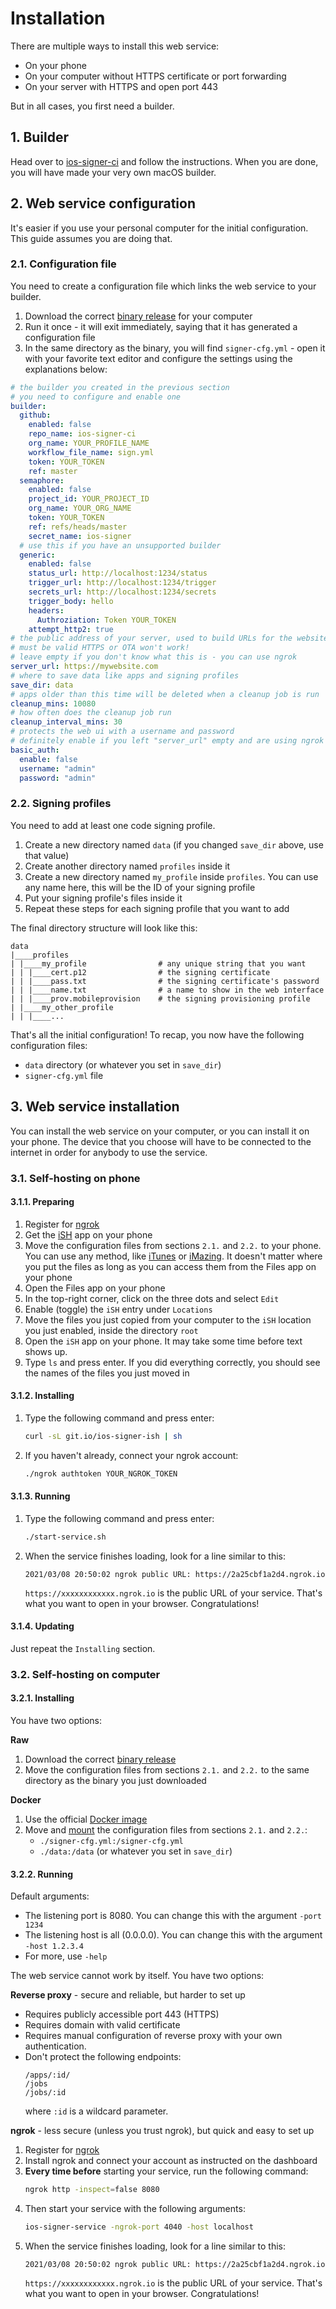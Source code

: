 # Installation

There are multiple ways to install this web service:

- On your phone
- On your computer without HTTPS certificate or port forwarding
- On your server with HTTPS and open port 443

But in all cases, you first need a builder.

## 1. Builder

Head over to [ios-signer-ci](https://github.com/SignTools/ios-signer-ci) and follow the instructions. When you are done, you will have made your very own macOS builder.

## 2. Web service configuration

It's easier if you use your personal computer for the initial configuration. This guide assumes you are doing that.

### 2.1. Configuration file

You need to create a configuration file which links the web service to your builder.

1. Download the correct [binary release](https://github.com/SignTools/ios-signer-service/releases) for your computer
2. Run it once - it will exit immediately, saying that it has generated a configuration file
3. In the same directory as the binary, you will find `signer-cfg.yml` - open it with your favorite text editor and configure the settings using the explanations below:

```yml
# the builder you created in the previous section
# you need to configure and enable one
builder:
  github:
    enabled: false
    repo_name: ios-signer-ci
    org_name: YOUR_PROFILE_NAME
    workflow_file_name: sign.yml
    token: YOUR_TOKEN
    ref: master
  semaphore:
    enabled: false
    project_id: YOUR_PROJECT_ID
    org_name: YOUR_ORG_NAME
    token: YOUR_TOKEN
    ref: refs/heads/master
    secret_name: ios-signer
  # use this if you have an unsupported builder
  generic:
    enabled: false
    status_url: http://localhost:1234/status
    trigger_url: http://localhost:1234/trigger
    secrets_url: http://localhost:1234/secrets
    trigger_body: hello
    headers:
      Authroziation: Token YOUR_TOKEN
    attempt_http2: true
# the public address of your server, used to build URLs for the website and builder
# must be valid HTTPS or OTA won't work!
# leave empty if you don't know what this is - you can use ngrok
server_url: https://mywebsite.com
# where to save data like apps and signing profiles
save_dir: data
# apps older than this time will be deleted when a cleanup job is run
cleanup_mins: 10080
# how often does the cleanup job run
cleanup_interval_mins: 30
# protects the web ui with a username and password
# definitely enable if you left "server_url" empty and are using ngrok
basic_auth:
  enable: false
  username: "admin"
  password: "admin"
```

### 2.2. Signing profiles

You need to add at least one code signing profile.

1. Create a new directory named `data` (if you changed `save_dir` above, use that value)
2. Create another directory named `profiles` inside it
3. Create a new directory named `my_profile` inside `profiles`. You can use any name here, this will be the ID of your signing profile
4. Put your signing profile's files inside it
5. Repeat these steps for each signing profile that you want to add

The final directory structure will look like this:

```
data
|____profiles
| |____my_profile                # any unique string that you want
| | |____cert.p12                # the signing certificate
| | |____pass.txt                # the signing certificate's password
| | |____name.txt                # a name to show in the web interface
| | |____prov.mobileprovision    # the signing provisioning profile
| |____my_other_profile
| | |____...
```

That's all the initial configuration! To recap, you now have the following configuration files:

- `data` directory (or whatever you set in `save_dir`)
- `signer-cfg.yml` file

## 3. Web service installation

You can install the web service on your computer, or you can install it on your phone. The device that you choose will have to be connected to the internet in order for anybody to use the service.

### 3.1. Self-hosting on phone

#### 3.1.1. Preparing

1. Register for [ngrok](https://ngrok.com/)
1. Get the [iSH](https://ish.app/) app on your phone
1. Move the configuration files from sections `2.1.` and `2.2.` to your phone. You can use any method, like [iTunes](https://www.apple.com/us/itunes/) or [iMazing](https://imazing.com/). It doesn't matter where you put the files as long as you can access them from the Files app on your phone
1. Open the Files app on your phone
1. In the top-right corner, click on the three dots and select `Edit`
1. Enable (toggle) the `iSH` entry under `Locations`
1. Move the files you just copied from your computer to the `iSH` location you just enabled, inside the directory `root`
1. Open the `iSH` app on your phone. It may take some time before text shows up.
1. Type `ls` and press enter. If you did everything correctly, you should see the names of the files you just moved in

#### 3.1.2. Installing

1. Type the following command and press enter:
   ```bash
   curl -sL git.io/ios-signer-ish | sh
   ```
2. If you haven't already, connect your ngrok account:
   ```bash
   ./ngrok authtoken YOUR_NGROK_TOKEN
   ```

#### 3.1.3. Running

1. Type the following command and press enter:
   ```bash
   ./start-service.sh
   ```
2. When the service finishes loading, look for a line similar to this:
   ```log
   2021/03/08 20:50:02 ngrok public URL: https://2a25cbf1a2d4.ngrok.io
   ```
   `https://xxxxxxxxxxxx.ngrok.io` is the public URL of your service. That's what you want to open in your browser. Congratulations!

#### 3.1.4. Updating

Just repeat the `Installing` section.

### 3.2. Self-hosting on computer

#### 3.2.1. Installing

You have two options:

**Raw**

1. Download the correct [binary release](https://github.com/SignTools/ios-signer-service/releases)
2. Move the configuration files from sections `2.1.` and `2.2.` to the same directory as the binary you just downloaded

**Docker**

1. Use the official [Docker image](https://hub.docker.com/r/signtools/ios-signer-service)
2. Move and [mount](https://docs.docker.com/storage/volumes/) the configuration files from sections `2.1.` and `2.2.`:
   - `./signer-cfg.yml:/signer-cfg.yml`
   - `./data:/data` (or whatever you set in `save_dir`)

#### 3.2.2. Running

Default arguments:

- The listening port is 8080. You can change this with the argument `-port 1234`
- The listening host is all (0.0.0.0). You can change this with the argument `-host 1.2.3.4`
- For more, use `-help`

The web service cannot work by itself. You have two options:

**Reverse proxy** - secure and reliable, but harder to set up

- Requires publicly accessible port 443 (HTTPS)
- Requires domain with valid certificate
- Requires manual configuration of reverse proxy with your own authentication.
- Don't protect the following endpoints:
  ```
  /apps/:id/
  /jobs
  /jobs/:id
  ```
  where `:id` is a wildcard parameter.

**ngrok** - less secure (unless you trust ngrok), but quick and easy to set up

1. Register for [ngrok](https://ngrok.com/)
2. Install ngrok and connect your account as instructed on the dashboard
3. **Every time before** starting your service, run the following command:
   ```bash
   ngrok http -inspect=false 8080
   ```
4. Then start your service with the following arguments:
   ```bash
   ios-signer-service -ngrok-port 4040 -host localhost
   ```
5. When the service finishes loading, look for a line similar to this:
   ```log
   2021/03/08 20:50:02 ngrok public URL: https://2a25cbf1a2d4.ngrok.io
   ```
   `https://xxxxxxxxxxxx.ngrok.io` is the public URL of your service. That's what you want to open in your browser. Congratulations!

